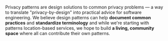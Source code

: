 Privacy patterns are design solutions to common privacy problems &mdash; a way to translate "privacy-by-design" into practical advice for software engineering. We believe design patterns can help **document common practices** and **standardize terminology** and while we're starting with patterns location-based services, we hope to build **a living, community space** where all can contribute their own patterns.